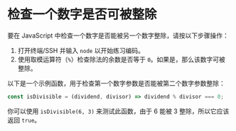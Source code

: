 # 检查一个数字是否可被整除

要在 JavaScript 中检查一个数字是否能被另一个数字整除，请按以下步骤操作：

1. 打开终端/SSH 并输入 `node` 以开始练习编码。
2. 使用取模运算符（`%`）检查除法的余数是否等于 `0`。如果是，那么该数字可被整除。

以下是一个示例函数，用于检查第一个数字参数是否能被第二个数字参数整除：

```js
const isDivisible = (dividend, divisor) => dividend % divisor === 0;
```

你可以使用 `isDivisible(6, 3)` 来测试此函数，由于 6 能被 3 整除，所以它应该返回 `true`。
